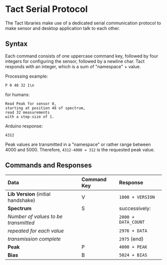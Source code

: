 # Tact Serial Protocol

The Tact libraries make use of a dedicated serial communication protocol to make sensor and desktop application talk to each other.

## Syntax
Each command consists of one uppercase command key, followed by four integers for configuring the sensor, followed by a newline char. Tact responds with an integer, which is a sum of "namespace" + value.

Processing example:

    P 0 48 32 1\n
    
for humans: 

    Read Peak for sensor 0, 
    starting at position 48 of spectrum,
    read 32 measurements
    with a step-size of 1.
    
Arduino response:

    4312
    
Peak values are transmitted in a "namespace" or rather range between 4000 and 5000. Therefore, `4312-4000 = 312` is the requested peak value.


## Commands and Responses

| Data                                 | Command Key   | Response               |
| :----------------------------------- | :------------ | :--------------------- |
| **Lib Version** (initial handshake)  | V             | `1000 + VERSION`       |
| **Spectrum**                         | S             | successively:          |
| *Number of values to be transmitted* |               | `2000 + DATA_COUNT`    |
| *repeated for each value*            |               | `2976 + DATA`          |
| *transmission complete*              |               | `2975` (end)           |
| **Peak**                             | P             | `4000 + PEAK`          |
| **Bias**                             | B             | `5024 + BIAS`          |